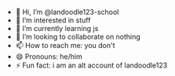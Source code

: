 - 👋 Hi, I’m @landoodle123-school
- 👀 I’m interested in stuff
- 🌱 I’m currently learning js
- 💞️ I’m looking to collaborate on nothing
- 📫 How to reach me: you don't
- 😄 Pronouns: he/him 
- ⚡ Fun fact: i am an alt account of landoodle123

<!---
landoodle123-school/landoodle123-school is a ✨ special ✨ repository because its `README.md` (this file) appears on your GitHub profile.
You can click the Preview link to take a look at your changes.
--->
